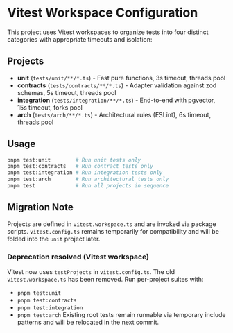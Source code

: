 # Vitest Workspace Configuration

This project uses Vitest workspaces to organize tests into four distinct categories with appropriate timeouts and isolation:

## Projects

- **unit** (`tests/unit/**/*.ts`) - Fast pure functions, 3s timeout, threads pool
- **contracts** (`tests/contracts/**/*.ts`) - Adapter validation against zod schemas, 5s timeout, threads pool  
- **integration** (`tests/integration/**/*.ts`) - End-to-end with pgvector, 15s timeout, forks pool
- **arch** (`tests/arch/**/*.ts`) - Architectural rules (ESLint), 6s timeout, threads pool

## Usage

```bash
pnpm test:unit        # Run unit tests only
pnpm test:contracts   # Run contract tests only  
pnpm test:integration # Run integration tests only
pnpm test:arch        # Run architectural tests only
pnpm test             # Run all projects in sequence
```

## Migration Note

Projects are defined in `vitest.workspace.ts` and are invoked via package scripts.
`vitest.config.ts` remains temporarily for compatibility and will be folded into the `unit` project later.

### Deprecation resolved (Vitest workspace)
Vitest now uses `testProjects` in `vitest.config.ts`. The old `vitest.workspace.ts` has been removed.
Run per-project suites with:
- `pnpm test:unit`
- `pnpm test:contracts`
- `pnpm test:integration`
- `pnpm test:arch`
Existing root tests remain runnable via temporary include patterns and will be relocated in the next commit.